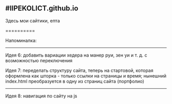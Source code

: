 #IIPEKOLICT.github.io
---------------------------------------------------------------------------------------------------------------------------------------------------------------------
Здесь мои сайтики, епта

==========

Напоминалка:

----------

Идея 6: добавить вариации хедера на манер руи, зен уи и т. д. с возможностью переключения

Идея 7: переделать структуру сайта, теперь на стартовой, которая оформлена как шторка - только ссылки на страницы и время; нынешний index.html преобразуется в одну из страниц сайта (портфолио)

----------

Идея 8: навигация по сайту на js
